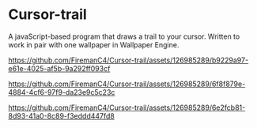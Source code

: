 # Cursor-trail  

A javaScript-based program that draws a trail to your cursor. Written to work in pair with one wallpaper in Wallpaper Engine.



https://github.com/FiremanC4/Cursor-trail/assets/126985289/b9229a97-e61e-4025-af5b-9a292ff093cf



https://github.com/FiremanC4/Cursor-trail/assets/126985289/6f8f879e-4884-4cf6-97f9-da23e9c5c23c



https://github.com/FiremanC4/Cursor-trail/assets/126985289/6e2fcb81-8d93-41a0-8c89-f3eddd447fd8


